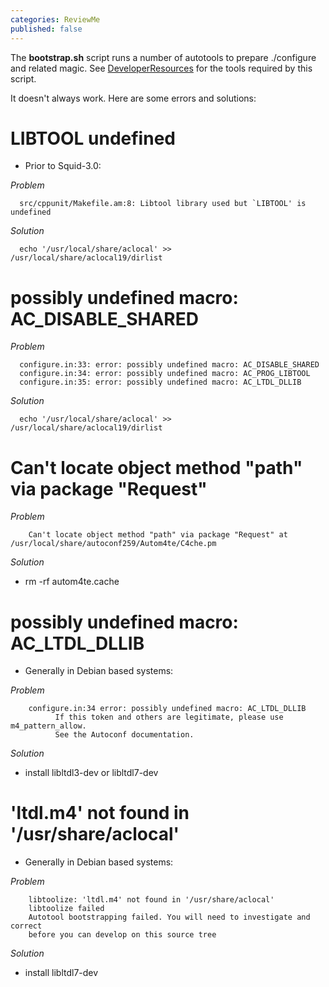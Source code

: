 ```yaml
---
categories: ReviewMe
published: false
---
```

The **bootstrap.sh** script runs a number of autotools to prepare
./configure and related magic. See
[DeveloperResources](/DeveloperResources)
for the tools required by this script.

It doesn't always work. Here are some errors and solutions:

# LIBTOOL undefined

  - Prior to Squid-3.0:

*Problem*

``` 
  src/cppunit/Makefile.am:8: Libtool library used but `LIBTOOL' is undefined
```

*Solution*

``` 
  echo '/usr/local/share/aclocal' >> /usr/local/share/aclocal19/dirlist
```

# possibly undefined macro: AC_DISABLE_SHARED

*Problem*

``` 
  configure.in:33: error: possibly undefined macro: AC_DISABLE_SHARED
  configure.in:34: error: possibly undefined macro: AC_PROG_LIBTOOL
  configure.in:35: error: possibly undefined macro: AC_LTDL_DLLIB
```

*Solution*

``` 
  echo '/usr/local/share/aclocal' >> /usr/local/share/aclocal19/dirlist
```

# Can't locate object method "path" via package "Request"

*Problem*

``` 
    Can't locate object method "path" via package "Request" at /usr/local/share/autoconf259/Autom4te/C4che.pm
```

*Solution*

  - rm -rf autom4te.cache

# possibly undefined macro: AC_LTDL_DLLIB

  - Generally in Debian based systems:

*Problem*

``` 
    configure.in:34 error: possibly undefined macro: AC_LTDL_DLLIB
          If this token and others are legitimate, please use m4_pattern_allow.
          See the Autoconf documentation.
```

*Solution*

  - install libltdl3-dev or libltdl7-dev

# 'ltdl.m4' not found in '/usr/share/aclocal'

  - Generally in Debian based systems:

*Problem*

``` 
    libtoolize: 'ltdl.m4' not found in '/usr/share/aclocal'
    libtoolize failed
    Autotool bootstrapping failed. You will need to investigate and correct
    before you can develop on this source tree
```

*Solution*

  - install libltdl7-dev
